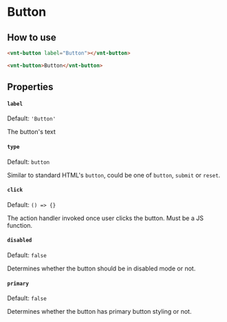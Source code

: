 # Button

## How to use
```html
<vnt-button label="Button"></vnt-button>

<vnt-button>Button</vnt-button>
```

## Properties
#### `label`
Default: `'Button'`

The button's text

#### `type`
Default: `button`

Similar to standard HTML's `button`, could be one of `button`, `submit` or `reset`.

#### `click`
Default: `() => {}`

The action handler invoked once user clicks the button. Must be a JS function.

#### `disabled`
Default: `false`

Determines whether the button should be in disabled mode or not.

#### `primary`
Default: `false`

Determines whether the button has primary button styling or not.
